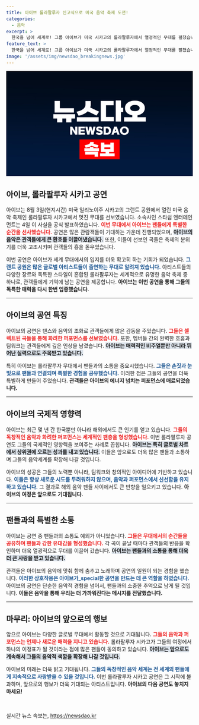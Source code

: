 ```yaml
---
title: 아이브 롤라팔루자 신고식으로 미국 음악 축제 도전!
categories:
  - 음악
excerpt: >
  한국을 넘어 세계로! 그룹 아이브가 미국 시카고의 롤라팔루자에서 열정적인 무대를 펼쳤습니다. 그들의 공연 현장 모습과 반응이 궁금하다면 클릭하세요!
feature_text: >
  한국을 넘어 세계로! 그룹 아이브가 미국 시카고의 롤라팔루자에서 열정적인 무대를 펼쳤습니다. 그들의 공연 현장 모습과 반응이 궁금하다면 클릭하세요!
image: '/assets/img/newsdao_breakingnews.jpg'
---
```


<p><img src="/assets/img/newsdao_breakingnews.jpg" alt="bookingtag 속보" /></p>

<h2 data-ke-size="size26">아이브, 롤라팔루자 시카고 공연</h2>

<p data-ke-size="size16">아이브는 8월 3일(현지시간) 미국 일리노이주 시카고의 그랜트 공원에서 열린 미국 음악 축제인 롤라팔루자 시카고에서 멋진 무대를 선보였습니다. 소속사인 스타쉽 엔터테인먼트는 4일 이 사실을 공식 발표하였습니다. <b><span style="color: #ee2323;">이번 무대에서 아이브는 팬들에게 특별한 순간을 선사했습니다.</span></b> 공연은 많은 관람객들이 기대하는 가운데 진행되었으며, <b><span style="background-color: #21538527;">아이브의 음악은 관객들에게 큰 환호를 이끌어냈습니다.</span></b> 또한, 이들이 선보인 곡들은 축제의 분위기를 더욱 고조시키며 관객들의 흥을 돋우었습니다.</p>

<p data-ke-size="size16">이번 공연은 아이브가 세계 무대에서의 입지를 더욱 확고히 하는 기회가 되었습니다. <b><span style="color: #1a5490;">그랜트 공원은 많은 글로벌 아티스트들이 출연하는 무대로 알려져 있습니다.</span></b> 아티스트들의 다양한 장르와 독특한 스타일이 혼합된 롤라팔루자는 세계적으로 유명한 음악 축제 중 하나로, 관객들에게 기억에 남는 공연을 제공합니다. <b><span style="ee2323;">아이브는 이번 공연을 통해 그들의 독특한 매력을 다시 한번 입증했습니다.</span></b></p>

<hr>

<h2 data-ke-size="size26">아이브의 공연 특징</h2>

<p data-ke-size="size16">아이브의 공연은 댄스와 음악의 조화로 관객들에게 많은 감동을 주었습니다. <b><span style="color: #ee2323;">그들은 셀렉트된 곡들을 통해 화려한 퍼포먼스를 선보였습니다.</span></b> 또한, 멤버들 간의 완벽한 호흡과 팀워크는 관객들에게 깊은 인상을 남겼습니다. <b><span style="background-color: #21538527;">아이브는 매력적인 비주얼뿐만 아니라 뛰어난 실력으로도 주목받고 있습니다.</span></b></p>

<p data-ke-size="size16">특히 아이브는 롤라팔루자 무대에서 팬들과의 소통을 중요시했습니다. <b><span style="color: #1a5490;">그들은 손짓과 눈빛으로 팬들과 연결되며 특별한 경험을 공유했습니다.</span></b> 이러한 점은 그들의 공연을 더욱 특별하게 만들어 주었습니다. <b><span style="ee2323;">관객들은 아이브의 에너지 넘치는 퍼포먼스에 매료되었습니다.</span></b></p>

<hr>

<h2 data-ke-size="size26">아이브의 국제적 영향력</h2>

<p data-ke-size="size16">아이브는 최근 몇 년 간 한국뿐만 아니라 해외에서도 큰 인기를 얻고 있습니다. <b><span style="color: #ee2323;">그들의 독창적인 음악과 화려한 퍼포먼스는 세계적인 팬층을 형성했습니다.</span></b> 이번 롤라팔루자 공연도 그들의 국제적인 영향력을 보여주는 사례로 꼽힙니다. <b><span style="background-color: #21538527;">아이브는 특히 글로벌 차트에서 상위권에 오르는 성과를 내고 있습니다.</span></b> 이들은 앞으로도 더욱 많은 팬들과 소통하며 그들의 음악세계를 확장해 나갈 것입니다.</p>

<p data-ke-size="size16">아이브의 성공은 그들의 노력뿐 아니라, 팀워크와 창의적인 아이디어에 기반하고 있습니다. <b><span style="color: #1a5490;">이들은 항상 새로운 시도를 두려워하지 않으며, 음악과 퍼포먼스에서 신선함을 유지하고 있습니다.</span></b> 그 결과로 해외 음악 팬들 사이에서도 큰 반향을 일으키고 있습니다. <b><span style="ee2323;">아이브의 여정은 앞으로도 기대됩니다.</span></b></p>

<hr>

<h2 data-ke-size="size26">팬들과의 특별한 소통</h2>

<p data-ke-size="size16">아이브는 공연 중 팬들과의 소통도 예외가 아니었습니다. <b><span style="color: #ee2323;">그들은 무대에서의 순간들을 공유하며 팬들과 강한 유대감을 형성했습니다.</span></b> 각 곡이 끝날 때마다 관객들의 반응을 확인하며 더욱 열광적으로 무대를 이끌어 갔습니다. <b><span style="background-color: #21538527;">아이브는 팬들과의 소통을 통해 더욱 더 큰 사랑을 받고 있습니다.</span></b></p>

<p data-ke-size="size16">관객들은 아이브의 음악에 맞춰 함께 춤추고 노래하며 공연의 일원이 되는 경험을 했습니다. <b><span style="color: #1a5490;">이러한 상호작용은 아이브가_special한 공연을 만드는 데 큰 역할을 하였습니다.</span></b> 아이브의 공연은 단순한 음악적 경험을 넘어서, 팬들과의 소중한 추억으로 남게 될 것입니다. <b><span style="ee2323;">이들은 음악을 통해 우리는 더 가까워진다는 메시지를 전달했습니다.</span></b></p>

<hr>

<h2 data-ke-size="size26">마무리: 아이브의 앞으로의 행보</h2>

<p data-ke-size="size16">앞으로 아이브는 다양한 글로벌 무대에서 활동할 것으로 기대됩니다. <b><span style="color: #ee2323;">그들의 음악과 퍼포먼스는 언제나 새로운 매력을 지니고 있습니다.</span></b> 롤라팔루자 시카고가 그들의 여정에서 하나의 이정표가 될 것이라는 점에 많은 팬들이 동의하고 있습니다. <b><span style="background-color: #21538527;">아이브는 앞으로도 계속해서 그들의 음악적 색깔을 확장해 나갈 것입니다.</span></b></p>

<p data-ke-size="size16">아이브의 미래는 더욱 밝고 기대됩니다. <b><span style="color: #1a5490;">그들의 독창적인 음악 세계는 전 세계의 팬들에게 지속적으로 사랑받을 수 있을 것입니다.</span></b> 이번 롤라팔루자 시카고 공연은 그 시작에 불과하며, 앞으로의 행보가 더욱 기대되는 아티스트입니다. <b><span style="ee2323;">아이브의 다음 공연도 놓치지 마세요!</span></b></p>

<p data-ke-size="size16">&nbsp;</p>
실시간 뉴스 속보는, <a href="https://newsdao.kr" rel="dofollow">https://newsdao.kr</a>


